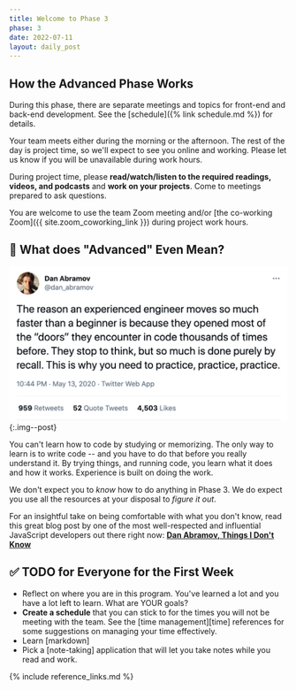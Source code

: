 ```yaml
---
title: Welcome to Phase 3
phase: 3
date: 2022-07-11
layout: daily_post
---
```


## How the Advanced Phase Works

During this phase, there are separate meetings and topics for front-end and back-end development. See the [schedule]({% link schedule.md %}) for details.

Your team meets either during the morning or the afternoon. The rest of the day is project time, so we'll expect to see you online and working. Please let us know if you will be unavailable during work hours.

During project time, please **read/watch/listen to the required readings, videos, and podcasts** and **work on your projects**. Come to meetings prepared to ask questions.

You are welcome to use the team Zoom meeting and/or [the co-working Zoom]({{ site.zoom_coworking_link }}) during project work hours.


## 🤨 What does "Advanced" Even Mean?

![](assets/images/dan-abramov-tweet.png){:.img--post}

You can't learn how to code by studying or memorizing. The only way to learn is to write code -- and you have to do that before you really understand it. By trying things, and running code, you learn what it does and how it works. Experience is built on doing the work.

We don't expect you to *know* how to do anything in Phase 3. We do expect you use all the resources at your disposal to *figure it out*.

For an insightful take on being comfortable with what you don't know, read this great blog post by one of the most well-respected and influential JavaScript developers out there right now: **[Dan Abramov, Things I Don't Know](https://overreacted.io/things-i-dont-know-as-of-2018/)**


## ✅ TODO for Everyone for the First Week


<!-- - Complete this [Goals Reflection exercise]() to re-energize for what's ahead and focus on what you want to accomplish and **post a tip from your CONTINUE list, or a request for advice for something that you've been struggling with** to our team Slack channel. -->
  - Reflect on where you are in this program. You've learned a lot and you have a lot left to learn. What are YOUR goals?
- **Create a schedule** that you can stick to for the times you will not be meeting with the team. See the [time management][time] references for some suggestions on managing your time effectively.
- Learn [markdown]
- Pick a [note-taking] application that will let you take notes while you read and work.


{% include reference_links.md %}
